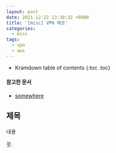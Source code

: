 ```yaml
---
layout: post
date: 2021-12-22 13:30:32 +0900
title: '[misc] VPN 메모'
categories:
  - misc
tags:
  - vpn
  - aws
---
```


* Kramdown table of contents
{:toc .toc}

#### 참고한 문서

- [somewhere](somewhere)

## 제목

내용

끗.
